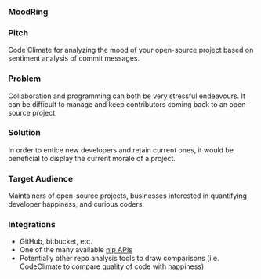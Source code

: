 ### MoodRing

### Pitch

Code Climate for analyzing the mood of your open-source project based on
sentiment analysis of commit messages.

### Problem

Collaboration and programming can both be very stressful endeavours. It can be
difficult to manage and keep contributors coming back to an open-source project.

### Solution

In order to entice new developers and retain current ones, it would be
beneficial to display the current morale of a project.

### Target Audience

Maintainers of open-source projects, businesses interested in quantifying
developer happiness, and curious coders.

### Integrations

* GitHub, bitbucket, etc.
* One of the many available [nlp APIs](http://textblob.readthedocs.org/en/dev/)
* Potentially other repo analysis tools to draw comparisons (i.e. CodeClimate to
  compare quality of code with happiness)
